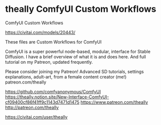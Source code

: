 theally ComfyUI Custom Workflows
========================

ComfyUI Custom Workflows

https://civitai.com/models/20443/

These files are Custom Workflows for ComfyUI

ComfyUI is a super powerful node-based, modular, interface for Stable Diffusion. I have a brief overview of what it is and does here. And full tutorial on my Patreon, updated frequently.

Please consider joining my Patreon! Advanced SD tutorials, settings explanations, adult-art, from a female content creator (me!) patreon.com/theally

https://github.com/comfyanonymous/ComfyUI
https://theally.notion.site/New-Interface-ComfyUI-cf09400cf86f41ff9c1143d7471d1475
https://www.patreon.com/theally
http://patreon.com/theally






https://civitai.com/user/theally